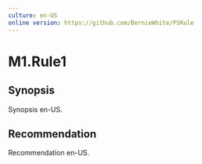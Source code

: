 ```yaml
---
culture: en-US
online version: https://github.com/BernieWhite/PSRule
---
```


# M1.Rule1

## Synopsis

Synopsis en-US.

## Recommendation

Recommendation en-US.
